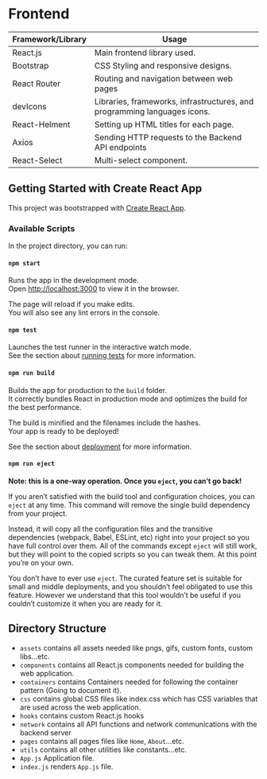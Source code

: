 # Frontend 

| Framework/Library | Usage                                                                    |
|-------------------|--------------------------------------------------------------------------|
| React.js          | Main frontend library used.                                              |
| Bootstrap         | CSS Styling and responsive designs.                                      |
| React Router      | Routing and navigation between web pages                                 |
| devIcons          | Libraries, frameworks, infrastructures, and programming languages icons. |
| React-Helment     | Setting up HTML titles for each page.                                    |
| Axios             | Sending HTTP requests to the Backend API endpoints                       |
| React-Select      | Multi-select component.                                                  |


## Getting Started with Create React App

This project was bootstrapped with [Create React App](https://github.com/facebook/create-react-app).

### Available Scripts

In the project directory, you can run:

#### `npm start`

Runs the app in the development mode.\
Open [http://localhost:3000](http://localhost:3000) to view it in the browser.

The page will reload if you make edits.\
You will also see any lint errors in the console.

#### `npm test`

Launches the test runner in the interactive watch mode.\
See the section about [running tests](https://facebook.github.io/create-react-app/docs/running-tests) for more information.

#### `npm run build`

Builds the app for production to the `build` folder.\
It correctly bundles React in production mode and optimizes the build for the best performance.

The build is minified and the filenames include the hashes.\
Your app is ready to be deployed!

See the section about [deployment](https://facebook.github.io/create-react-app/docs/deployment) for more information.

#### `npm run eject`

**Note: this is a one-way operation. Once you `eject`, you can’t go back!**

If you aren’t satisfied with the build tool and configuration choices, you can `eject` at any time. This command will remove the single build dependency from your project.

Instead, it will copy all the configuration files and the transitive dependencies (webpack, Babel, ESLint, etc) right into your project so you have full control over them. All of the commands except `eject` will still work, but they will point to the copied scripts so you can tweak them. At this point you’re on your own.

You don’t have to ever use `eject`. The curated feature set is suitable for small and middle deployments, and you shouldn’t feel obligated to use this feature. However we understand that this tool wouldn’t be useful if you couldn’t customize it when you are ready for it.


## Directory Structure

- `assets` contains all assets needed like pngs, gifs, custom fonts, custom libs...etc.
- `components` contains all React.js components needed for building the web application.
- `containers` contains Containers needed for following the container pattern (Going to document it).
- `css` contains global CSS files like index.css which has CSS variables that are used across the web application.
- `hooks` contains custom React.js hooks
- `network` contains all API functions and network communications with the backend server
- `pages` contains all pages files like `Home`, `About`...etc.
- `utils` contains all other utilities like constants...etc.
- `App.js` Application file.
- `index.js` renders `App.js` file.
